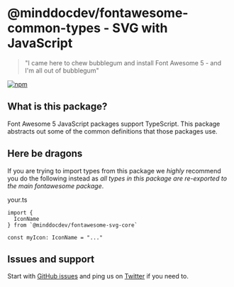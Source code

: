# @minddocdev/fontawesome-common-types - SVG with JavaScript

> "I came here to chew bubblegum and install Font Awesome 5 - and I'm all out of bubblegum"

[![npm](https://img.shields.io/npm/v/@minddocdev/fontawesome-common-types.svg?style=flat-square)](https://www.npmjs.com/package/@minddocdev/fontawesome-common-types)

## What is this package?

Font Awesome 5 JavaScript packages support TypeScript. This package abstracts out some of the common definitions that those packages use.

## Here be dragons

If you are trying to import types from this package we *highly* recommend you do the following instead as *all types in this package are re-exported to the main fontawesome package*.

your.ts

```
import {
  IconName
} from `@minddocdev/fontawesome-svg-core`

const myIcon: IconName = "..."
```

## Issues and support

Start with [GitHub issues](https://github.com/FortAwesome/Font-Awesome/issues) and ping us on [Twitter](https://twitter.com/fontawesome) if you need to.
